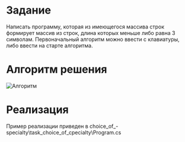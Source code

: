 # Задание

Написать программу, которая из имеющегося массива строк формирует массив из строк, длина которых меньше либо равна 3 символам. Первоначальный алгоритм можно ввести с клавиатуры, либо ввести на старте алгоритма. 

# Алгоритм решения

![Алгоритм](/choice_of_-specialty/choice_of_specialty.png)

# Реализация

Пример реализации приведен в choice_of_-specialty\task_choice_of_cpecialty\Program.cs

